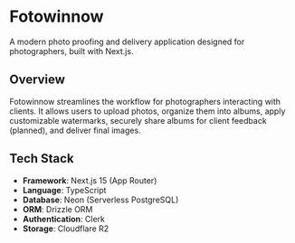 # Fotowinnow

A modern photo proofing and delivery application designed for photographers, built with Next.js.

## Overview

Fotowinnow streamlines the workflow for photographers interacting with clients. It allows users to upload photos, organize them into albums, apply customizable watermarks, securely share albums for client feedback (planned), and deliver final images.

## Tech Stack

- **Framework**: Next.js 15 (App Router)
- **Language**: TypeScript
- **Database**: Neon (Serverless PostgreSQL)
- **ORM**: Drizzle ORM
- **Authentication**: Clerk
- **Storage**: Cloudflare R2
